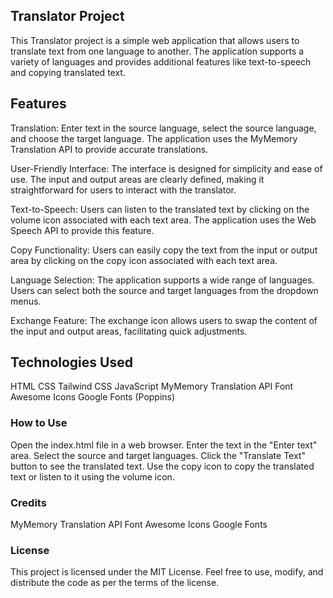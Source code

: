 ## Translator Project

This Translator project is a simple web application that allows users to translate text from one language to another. The application supports a variety of languages and provides additional features like text-to-speech and copying translated text.

## Features

Translation: Enter text in the source language, select the source language, and choose the target language. The application uses the MyMemory Translation API to provide accurate translations.

User-Friendly Interface: The interface is designed for simplicity and ease of use. The input and output areas are clearly defined, making it straightforward for users to interact with the translator.

Text-to-Speech: Users can listen to the translated text by clicking on the volume icon associated with each text area. The application uses the Web Speech API to provide this feature.

Copy Functionality: Users can easily copy the text from the input or output area by clicking on the copy icon associated with each text area.

Language Selection: The application supports a wide range of languages. Users can select both the source and target languages from the dropdown menus.

Exchange Feature: The exchange icon allows users to swap the content of the input and output areas, facilitating quick adjustments.

## Technologies Used

HTML
CSS
Tailwind CSS
JavaScript
MyMemory Translation API
Font Awesome Icons
Google Fonts (Poppins)

### How to Use

Open the index.html file in a web browser.
Enter the text in the "Enter text" area.
Select the source and target languages.
Click the "Translate Text" button to see the translated text.
Use the copy icon to copy the translated text or listen to it using the volume icon.

### Credits

MyMemory Translation API
Font Awesome Icons
Google Fonts

### License

This project is licensed under the MIT License. Feel free to use, modify, and distribute the code as per the terms of the license.
